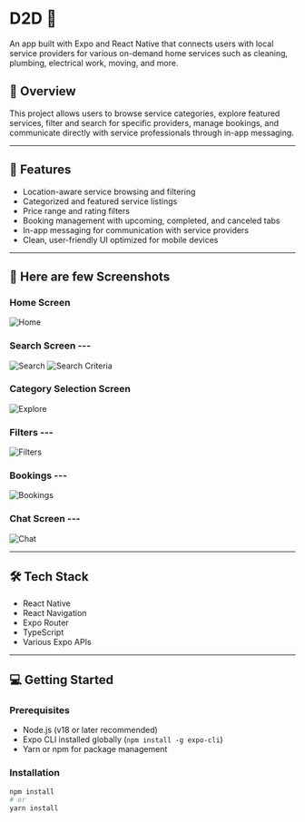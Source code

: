 # D2D 🚚

An app built with Expo and React Native that connects users with local service providers for various on-demand home services such as cleaning, plumbing, electrical work, moving, and more.

## 📱 Overview

This project allows users to browse service categories, explore featured services, filter and search for specific providers, manage bookings, and communicate directly with service professionals through in-app messaging.

---

## 🚀 Features

- Location-aware service browsing and filtering  
- Categorized and featured service listings  
- Price range and rating filters  
- Booking management with upcoming, completed, and canceled tabs  
- In-app messaging for communication with service providers  
- Clean, user-friendly UI optimized for mobile devices

---

## 📸 Here are few Screenshots

### Home Screen  
![Home](assets/images/home.png)

### Search Screen --- 
![Search](assets/images/Search.png)
![Search Criteria](assets/images/SC.png)

### Category Selection  Screen  
![Explore](assets/images/CSScreen.png)

### Filters  ---
![Filters](assets/images/filters.png)

### Bookings ---  
![Bookings](assets/images/Mybookings.png)

### Chat Screen  ---
![Chat](assets/images/Chat.png)

---

## 🛠️ Tech Stack

- React Native  
- React Navigation  
- Expo Router  
- TypeScript  
- Various Expo APIs

---

## 💻 Getting Started

### Prerequisites

- Node.js (v18 or later recommended)  
- Expo CLI installed globally (`npm install -g expo-cli`)  
- Yarn or npm for package management


### 

### Installation

```bash
npm install
# or
yarn install
